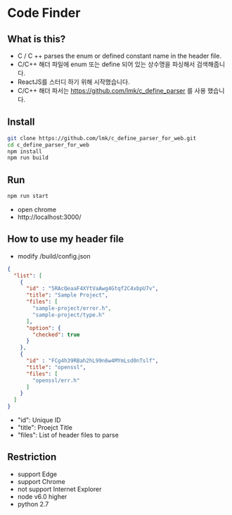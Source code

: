 # Code Finder

## What is this?
 * C / C ++ parses the enum or defined constant name in the header file.
 * C/C++ 해더 파일에 enum 또는 define 되어 있는 상수명을 파싱해서 검색해줍니다.
 * ReactJS를 스터디 하기 위해 시작했습니다.
 * C/C++ 해더 파서는 https://github.com/lmk/c_define_parser 를 사용 했습니다.

## Install
```bash
git clone https://github.com/lmk/c_define_parser_for_web.git
cd c_define_parser_for_web
npm install
npm run build
```

## Run
```bash
npm run start
```

 * open chrome
 * http://localhost:3000/


## How to use my header file

  * modify /build/config.json

```json
{
  "list": [
    {
      "id" : "5RAcQeaaF4XYtVaAwg4Gtqf2C4xbpU7v",
      "title": "Sample Project",
      "files": [
        "sample-project/error.h",
        "sample-project/type.h"
      ],
      "option": {
        "checked": true
      }
    },
    {
      "id" : "FCg4h39RBah2hL99n6w4MYmLsd0nTslf",
      "title": "openssl",
      "files": [
        "openssl/err.h"
      ]
    }
  ]
}

```
  * "id": Unique ID
  * "title": Proejct Title
  * "files": List of header files to parse

## Restriction
  * support Edge
  * support Chrome
  * not support Internet Explorer
  * node v6.0 higher
  * python 2.7

